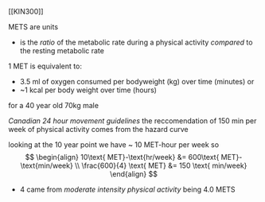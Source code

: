 [[KIN300]]

METS are units
- is the *ratio* of the metabolic rate during a physical activity *compared* to the resting metabolic rate

$1$ MET is equivalent to:
- 3.5 ml of oxygen consumed per bodyweight (kg) over time (minutes)
or
- ~1 kcal per body weight over time (hours)

for a 40 year old 70kg male

*Canadian 24 hour movement guidelines*
the reccomendation of $150$ min per week of physical activity comes from the hazard curve

looking at the 10 year point we have ~ $10$ MET-hour per week
so
$$
\begin{align}
10\text{ MET}-\text{hr/week} &= 600\text{ MET}-\text{min/week} \\
\frac{600}{4} \text{ MET} &= 150 \text{ min/week}
\end{align}
$$
- $4$ came from *moderate intensity physical activity* being $4.0$ METS


	